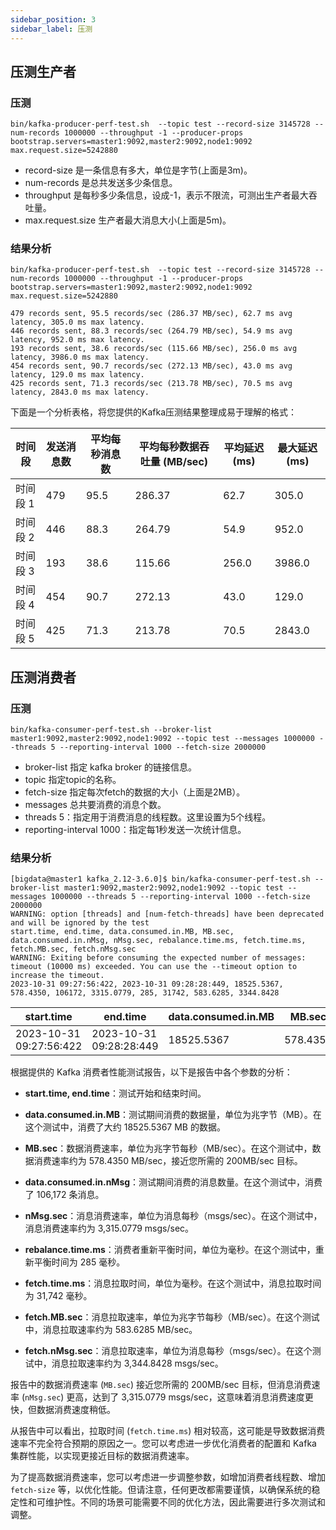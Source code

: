 ```yaml
---
sidebar_position: 3
sidebar_label: 压测
---
```


## 压测生产者

### 压测
```
bin/kafka-producer-perf-test.sh  --topic test --record-size 3145728 --num-records 1000000 --throughput -1 --producer-props bootstrap.servers=master1:9092,master2:9092,node1:9092  max.request.size=5242880
```

- record-size 是一条信息有多大，单位是字节(上面是3m)。
- num-records 是总共发送多少条信息。
- throughput 是每秒多少条信息，设成-1，表示不限流，可测出生产者最大吞吐量。
- max.request.size 生产者最大消息大小(上面是5m)。


### 结果分析


```
bin/kafka-producer-perf-test.sh  --topic test --record-size 3145728 --num-records 1000000 --throughput -1 --producer-props bootstrap.servers=master1:9092,master2:9092,node1:9092  max.request.size=5242880

479 records sent, 95.5 records/sec (286.37 MB/sec), 62.7 ms avg latency, 305.0 ms max latency.
446 records sent, 88.3 records/sec (264.79 MB/sec), 54.9 ms avg latency, 952.0 ms max latency.
193 records sent, 38.6 records/sec (115.66 MB/sec), 256.0 ms avg latency, 3986.0 ms max latency.
454 records sent, 90.7 records/sec (272.13 MB/sec), 43.0 ms avg latency, 129.0 ms max latency.
425 records sent, 71.3 records/sec (213.78 MB/sec), 70.5 ms avg latency, 2843.0 ms max latency.
```

下面是一个分析表格，将您提供的Kafka压测结果整理成易于理解的格式：

| 时间段   | 发送消息数 | 平均每秒消息数 | 平均每秒数据吞吐量 (MB/sec) | 平均延迟 (ms) | 最大延迟 (ms) |
|---------|------------|-----------------|---------------------------|--------------|-------------|
| 时间段 1 | 479        | 95.5            | 286.37                    | 62.7         | 305.0       |
| 时间段 2 | 446        | 88.3            | 264.79                    | 54.9         | 952.0       |
| 时间段 3 | 193        | 38.6            | 115.66                    | 256.0        | 3986.0      |
| 时间段 4 | 454        | 90.7            | 272.13                    | 43.0         | 129.0       |
| 时间段 5 | 425        | 71.3            | 213.78                    | 70.5         | 2843.0      |


## 压测消费者

### 压测
```
bin/kafka-consumer-perf-test.sh --broker-list master1:9092,master2:9092,node1:9092 --topic test --messages 1000000 --threads 5 --reporting-interval 1000 --fetch-size 2000000
```

- broker-list 指定 kafka broker 的链接信息。
- topic 指定topic的名称。
- fetch-size 指定每次fetch的数据的大小（上面是2MB）。
- messages 总共要消费的消息个数。
- threads 5：指定用于消费消息的线程数。这里设置为5个线程。
- reporting-interval 1000：指定每1秒发送一次统计信息。

### 结果分析

```
[bigdata@master1 kafka_2.12-3.6.0]$ bin/kafka-consumer-perf-test.sh --broker-list master1:9092,master2:9092,node1:9092 --topic test --messages 1000000 --threads 5 --reporting-interval 1000 --fetch-size 2000000
WARNING: option [threads] and [num-fetch-threads] have been deprecated and will be ignored by the test
start.time, end.time, data.consumed.in.MB, MB.sec, data.consumed.in.nMsg, nMsg.sec, rebalance.time.ms, fetch.time.ms, fetch.MB.sec, fetch.nMsg.sec
WARNING: Exiting before consuming the expected number of messages: timeout (10000 ms) exceeded. You can use the --timeout option to increase the timeout.
2023-10-31 09:27:56:422, 2023-10-31 09:28:28:449, 18525.5367, 578.4350, 106172, 3315.0779, 285, 31742, 583.6285, 3344.8428
```

| start.time            | end.time              | data.consumed.in.MB | MB.sec   | data.consumed.in.nMsg | nMsg.sec | rebalance.time.ms | fetch.time.ms | fetch.MB.sec | fetch.nMsg.sec |
|-----------------------|-----------------------|---------------------|---------|-----------------------|----------|-------------------|---------------|-------------|---------------|
| 2023-10-31 09:27:56:422 | 2023-10-31 09:28:28:449 | 18525.5367          | 578.4350 | 106172              | 3315.0779 | 285               | 31742         | 583.6285    | 3344.8428     |


根据提供的 Kafka 消费者性能测试报告，以下是报告中各个参数的分析：

- **start.time, end.time**：测试开始和结束时间。

- **data.consumed.in.MB**：测试期间消费的数据量，单位为兆字节（MB）。在这个测试中，消费了大约 18525.5367 MB 的数据。

- **MB.sec**：数据消费速率，单位为兆字节每秒（MB/sec）。在这个测试中，数据消费速率约为 578.4350 MB/sec，接近您所需的 200MB/sec 目标。

- **data.consumed.in.nMsg**：测试期间消费的消息数量。在这个测试中，消费了 106,172 条消息。

- **nMsg.sec**：消息消费速率，单位为消息每秒（msgs/sec）。在这个测试中，消息消费速率约为 3,315.0779 msgs/sec。

- **rebalance.time.ms**：消费者重新平衡时间，单位为毫秒。在这个测试中，重新平衡时间为 285 毫秒。

- **fetch.time.ms**：消息拉取时间，单位为毫秒。在这个测试中，消息拉取时间为 31,742 毫秒。

- **fetch.MB.sec**：消息拉取速率，单位为兆字节每秒（MB/sec）。在这个测试中，消息拉取速率约为 583.6285 MB/sec。

- **fetch.nMsg.sec**：消息拉取速率，单位为消息每秒（msgs/sec）。在这个测试中，消息拉取速率约为 3,344.8428 msgs/sec。

报告中的数据消费速率 (`MB.sec`) 接近您所需的 200MB/sec 目标，但消息消费速率 (`nMsg.sec`) 更高，达到了 3,315.0779 msgs/sec，这意味着消息消费速度更快，但数据消费速度稍低。

从报告中可以看出，拉取时间 (`fetch.time.ms`) 相对较高，这可能是导致数据消费速率不完全符合预期的原因之一。您可以考虑进一步优化消费者的配置和 Kafka 集群性能，以实现更接近目标的数据消费速率。

为了提高数据消费速率，您可以考虑进一步调整参数，如增加消费者线程数、增加 `fetch-size` 等，以优化性能。但请注意，任何更改都需要谨慎，以确保系统的稳定性和可维护性。不同的场景可能需要不同的优化方法，因此需要进行多次测试和调整。